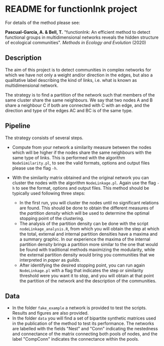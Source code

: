 
# README for functionInk project

For details of the method please see: 

**Pascual-García, A. & Bell, T.** "functionInk: An efficient method to detect functional groups in multidimensional networks reveals the hidden structure of ecological communities". _Methods in Ecology and Evolution_ (2020)


## Description

The aim of this project is to detect communities in complex networks for
which we have not only a weight and/or direction in the edges, but also
a qualitative label describing the kind of links, i.e. what is known as 
multidimensional network.

The strategy is to find a partition of the network such that members
of the same cluster share the same neighbours. We say that two nodes A and B
share a neighbour C if both are connected with C with an edge, and the
direction and type of the edges AC and BC is of the same type.

## Pipeline

The strategy consists of several steps. 

* Compute from your network a similarity measure between the nodes which will be  higher if the nodes share the same neighbours with the same type of links. This is performed with the algorithm ```NodeSimilarity.pl```, to see the valid formats, options and output files please use the flag ```-h```.

* With the similarity matrix obtained and the original network you can cluster the nodes with the algorithm ```NodeLinkage.pl```. Again use the flag ```-h``` to see the format, options and output files. This method should be typically used following three steps:
    * In the first run, you will cluster the nodes until no significant relations are found. This should be done to obtain the different measures of the _partition density_ which will be used to determine the optimal stopping point of the clustering.
    * The analysis of the partition density can be done with the script ```nodeLinkage_analysis.R```, from which you will obtain the step at which the total, external and internal partition densities have a maxima and a summary graphic. In our experience the maxima of the internal partition density brings a partition more similar to the one that would be found with traditional methods maximizing the modularity, while the external partition density would bring you communities that we interpreted in _paper_ as _guilds_.
    * After identifying the desired stopping point, you can run again ```NodeLinkage.pl``` with a flag that indicates the step or similarity threshold were you want it to stop, and you will obtain at that point the partition of the network and the description of the communities.

## Data

* In the folder `fake_example` a network is provided to test the scripts. Results and figures are also provided.
* In the folder `data` you will find a set of bipartite synthetic matrices used in the publication of the method to test its performance. The networks are labelled with the fields "Nest" and "Conn" indicating the nestedness and connectance of the matrix connecting both pools of nodes, and the label "CompConn" indicates the connectance within the pools.




